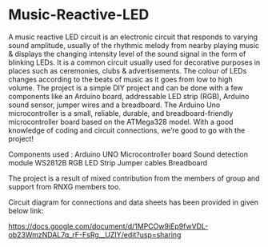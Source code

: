 # Music-Reactive-LED
A music reactive LED circuit is an electronic circuit that responds to varying sound amplitude, usually of the rhythmic melody from nearby playing music & displays the changing intensity level of the sound signal in the form of blinking LEDs. It is a common circuit usually used for decorative purposes in places such as ceremonies, clubs & advertisements. The colour of LEDs changes according to the beats of music as it goes from low to high volume. The project is a simple DIY project and can be done with a few components like an Arduino board, addressable LED strip (RGB), Arduino sound sensor, jumper wires and a breadboard. The Arduino Uno microcontroller is a small, reliable, durable, and breadboard-friendly microcontroller board based on the ATMega328 model. With a good knowledge of coding and circuit connections, we’re good to go with the project!

Components used : Arduino UNO Microcontroller board Sound detection module WS2812B RGB LED Strip Jumper cables Breadboard

The project is a result of mixed contribution from the members of group and support from RNXG members too.

Circuit diagram for connections and data sheets has been provided in given below link:

https://docs.google.com/document/d/1MPCOw9iEp9fwVDL-ob23WmzNDAL7q_rF-FsRg__UZIY/edit?usp=sharing
